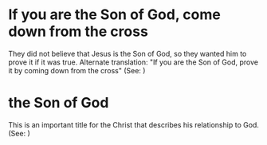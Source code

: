 
# If you are the Son of God, come down from the cross
They did not believe that Jesus is the Son of God, so they wanted him to prove it if it was true. Alternate translation: "If you are the Son of God, prove it by coming down from the cross" (See: )

# the Son of God
This is an important title for the Christ that describes his relationship to God. (See: )